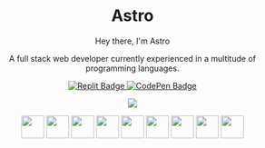 <div align="center">

# Astro

Hey there, I'm Astro

<!--
<img src="https://media.giphy.com/media/hvRJCLFzcasrR4ia7z/giphy.gif" width="16"> 
-->
  
A full stack web developer currently experienced in a multitude of programming languages.</p>

<a href="https://replit.com/@astrothedev">
  <img src="https://img.shields.io/badge/Replit-darkslateblue?style=for-the-badge&logo=replit&logoColor=white" alt="Replit Badge"/>
</a>
<a href="https://codepen.io/astro-develops">
  <img src="https://img.shields.io/badge/CodePen-black?style=for-the-badge&logo=codepen&logoColor=white" alt="CodePen Badge"/>
</a>
<!--
[![GitHub Streak](https://streak-stats.demolab.com?user=astro-develops&theme=solarized-dark&hide_border=true&background=DDDDDD00&dates=01A992&currStreakNum=01A992)](https://git.io/streak-stats)
-->

![](https://github-readme-stats.vercel.app/api?username=astro-develops&hide_border=true&theme=transparent&show_icons=true) 

<img src="https://cdn.jsdelivr.net/gh/devicons/devicon/icons/nextjs/nextjs-original.svg" width="40"/> <img src="https://cdn.jsdelivr.net/gh/devicons/devicon/icons/react/react-original.svg" width="40"/> <img src="https://cdn.jsdelivr.net/gh/devicons/devicon/icons/javascript/javascript-original.svg" width="40"/> <img src="https://cdn.jsdelivr.net/gh/devicons/devicon/icons/python/python-original.svg" width="40"/> <img src="https://cdn.jsdelivr.net/gh/devicons/devicon/icons/html5/html5-original.svg" width="40"/> <img src="https://cdn.jsdelivr.net/gh/devicons/devicon/icons/css3/css3-original.svg" width="40"/> <img src="https://cdn.jsdelivr.net/gh/devicons/devicon/icons/java/java-original.svg" width="40"/> <img src="https://cdn.jsdelivr.net/gh/devicons/devicon/icons/processing/processing-plain.svg" width="40"/> <img src="https://cdn.jsdelivr.net/gh/devicons/devicon/icons/typescript/typescript-original.svg" width="40">
</div>

#

  
<!---
Credits:

https://streak-stats.demolab.com/demo/
https://devicon.dev/
--->
